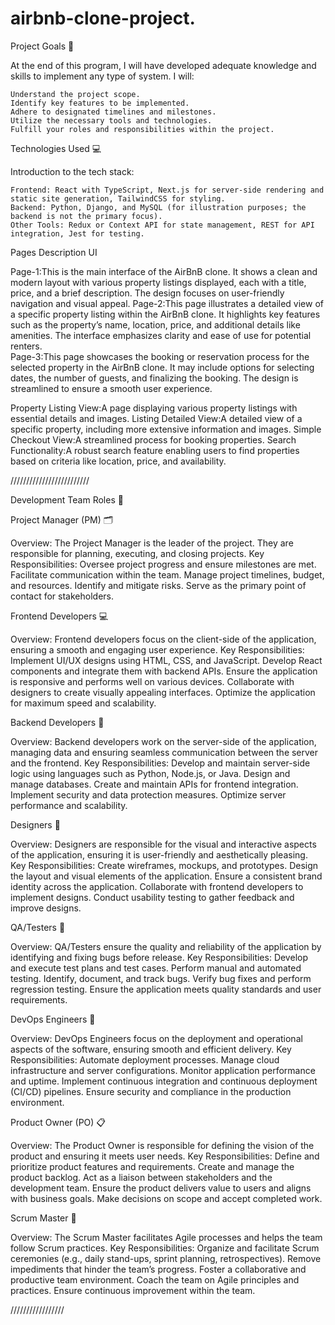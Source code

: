 # airbnb-clone-project.

Project Goals 🎯

  At the end of this program, I will have developed adequate knowledge and skills to implement any type of system. I will:
  
    Understand the project scope.
    Identify key features to be implemented.
    Adhere to designated timelines and milestones.
    Utilize the necessary tools and technologies.
    Fulfill your roles and responsibilities within the project.

Technologies Used 💻

  Introduction to the tech stack:
  
    Frontend: React with TypeScript, Next.js for server-side rendering and static site generation, TailwindCSS for styling.
    Backend: Python, Django, and MySQL (for illustration purposes; the backend is not the primary focus).
    Other Tools: Redux or Context API for state management, REST for API integration, Jest for testing.


Pages	Description	UI

  Page-1:This is the main interface of the AirBnB clone. It shows a clean and modern layout with various property listings displayed, each with a title, price, and a brief            description. The design focuses on user-friendly navigation and visual appeal.
  Page-2:This page illustrates a detailed view of a specific property listing within the AirBnB clone. It highlights key features such as the property’s name, location,               price, and additional details like amenities. The interface emphasizes clarity and ease of use for potential renters.	
  Page-3:This page showcases the booking or reservation process for the selected property in the AirBnB clone. It may include options for selecting dates, the number of               guests, and finalizing the booking. The design is streamlined to ensure a smooth user experience.	
  
  Property Listing View:A page displaying various property listings with essential details and images.
  Listing Detailed View:A detailed view of a specific property, including more extensive information and images.
  Simple Checkout View:A streamlined process for booking properties.
  Search Functionality:A robust search feature enabling users to find properties based on criteria like location, price, and availability.

/////////////////////////

Development Team Roles 👥

Project Manager (PM) 🗂️

  Overview: The Project Manager is the leader of the project. They are responsible for planning, executing, and closing projects.
  Key Responsibilities:
    Oversee project progress and ensure milestones are met.
    Facilitate communication within the team.
    Manage project timelines, budget, and resources.
    Identify and mitigate risks.
    Serve as the primary point of contact for stakeholders.

Frontend Developers 💻

  Overview: Frontend developers focus on the client-side of the application, ensuring a smooth and engaging user experience.
  Key Responsibilities:
    Implement UI/UX designs using HTML, CSS, and JavaScript.
    Develop React components and integrate them with backend APIs.
    Ensure the application is responsive and performs well on various devices.
    Collaborate with designers to create visually appealing interfaces.
    Optimize the application for maximum speed and scalability.

Backend Developers 🔧

  Overview: Backend developers work on the server-side of the application, managing data and ensuring seamless communication between the server and the frontend.
  Key Responsibilities:
    Develop and maintain server-side logic using languages such as Python, Node.js, or Java.
    Design and manage databases.
    Create and maintain APIs for frontend integration.
    Implement security and data protection measures.
    Optimize server performance and scalability.

Designers 🎨

  Overview: Designers are responsible for the visual and interactive aspects of the application, ensuring it is user-friendly and aesthetically pleasing.
  Key Responsibilities:
    Create wireframes, mockups, and prototypes.
    Design the layout and visual elements of the application.
    Ensure a consistent brand identity across the application.
    Collaborate with frontend developers to implement designs.
    Conduct usability testing to gather feedback and improve designs.

QA/Testers 🧪

  Overview: QA/Testers ensure the quality and reliability of the application by identifying and fixing bugs before release.
  Key Responsibilities:
    Develop and execute test plans and test cases.
    Perform manual and automated testing.
    Identify, document, and track bugs.
    Verify bug fixes and perform regression testing.
    Ensure the application meets quality standards and user requirements.

DevOps Engineers 🚀

  Overview: DevOps Engineers focus on the deployment and operational aspects of the software, ensuring smooth and efficient delivery.
  Key Responsibilities:
    Automate deployment processes.
    Manage cloud infrastructure and server configurations.
    Monitor application performance and uptime.
    Implement continuous integration and continuous deployment (CI/CD) pipelines.
    Ensure security and compliance in the production environment.

Product Owner (PO) 📋

  Overview: The Product Owner is responsible for defining the vision of the product and ensuring it meets user needs.
  Key Responsibilities:
    Define and prioritize product features and requirements.
    Create and manage the product backlog.
    Act as a liaison between stakeholders and the development team.
    Ensure the product delivers value to users and aligns with business goals.
    Make decisions on scope and accept completed work.

Scrum Master 🏅

  Overview: The Scrum Master facilitates Agile processes and helps the team follow Scrum practices.
  Key Responsibilities:
    Organize and facilitate Scrum ceremonies (e.g., daily stand-ups, sprint planning, retrospectives).
    Remove impediments that hinder the team’s progress.
    Foster a collaborative and productive team environment.
    Coach the team on Agile principles and practices.
    Ensure continuous improvement within the team.

/////////////////
